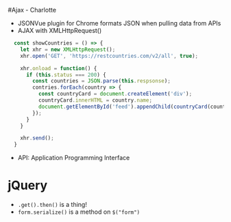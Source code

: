 #Ajax - Charlotte
* JSONVue plugin for Chrome formats JSON when pulling data from APIs
* AJAX with XMLHttpRequest()
```javascript
  const showCountries = () => {
    let xhr = new XMLHttpRequest();
    xhr.open('GET', 'https://restcountries.com/v2/all', true);

    xhr.onload = function() {
      if (this.status === 200) {
        const countries = JSON.parse(this.respsonse);
        contries.forEach(country => {
          const countryCard = document.createElement('div');
          countryCard.innerHTML = country.name;
          document.getElementById('feed').appendChild(countryCard(countryCard);
        });
      }
    }

    xhr.send();
  }

```

* API: Application Programming Interface

# jQuery
* ```.get().then()``` is a thing!
* ```form.serialize()``` is a method on ```$("form")```